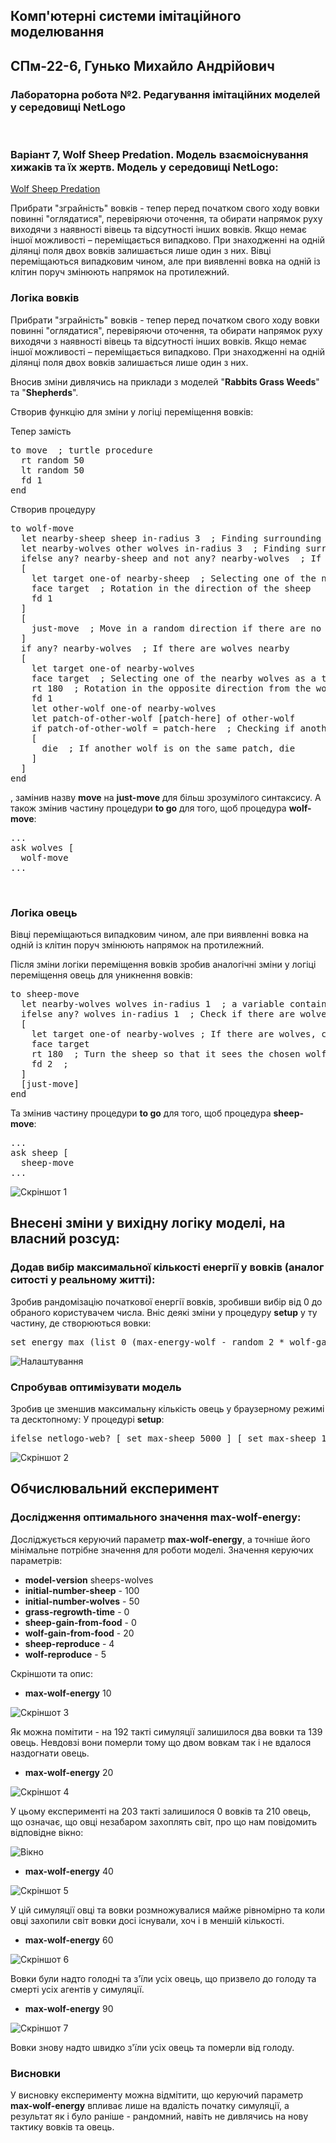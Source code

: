 ## Комп'ютерні системи імітаційного моделювання
## СПм-22-6, Гунько Михайло Андрійович
### Лабораторна робота №**2**. Редагування імітаційних моделей у середовищі NetLogo

<br>

### Варіант 7, Wolf Sheep Predation. Модель взаємоіснування хижаків та їх жертв. Модель у середовищі NetLogo:
[Wolf Sheep Predation](http://www.netlogoweb.org/launch#http://www.netlogoweb.org/assets/modelslib/Sample%20Models/Biology/Wolf%20Sheep%20Predation.nlogo)

Прибрати "зграйність" вовків - тепер перед початком свого ходу вовки повинні "оглядатися", перевіряючи оточення, та обирати напрямок руху виходячи з наявності вівець та відсутності інших вовків. Якщо немає іншої можливості – переміщається випадково. При знаходженні на одній ділянці поля двох вовків залишається лише один з них. Вівці переміщаються випадковим чином, але при виявленні вовка на одній із клітин поруч змінюють напрямок на протилежний.
<br>

### Логіка вовків

Прибрати "зграйність" вовків - тепер перед початком свого ходу вовки повинні "оглядатися", перевіряючи оточення, та обирати напрямок руху виходячи з наявності вівець та відсутності інших вовків. Якщо немає іншої можливості – переміщається випадково. При знаходженні на одній ділянці поля двох вовків залишається лише один з них.

Вносив зміни дивлячись на приклади з моделей "**Rabbits Grass Weeds**" та "**Shepherds**".

Створив функцію для зміни у логіці переміщення вовків:

Тепер замість 
<pre>
to move  ; turtle procedure
  rt random 50
  lt random 50
  fd 1
end
</pre>
Створив процедуру
<pre>
to wolf-move
  let nearby-sheep sheep in-radius 3  ; Finding surrounding sheep within a radius of 3 units
  let nearby-wolves other wolves in-radius 3  ; Finding surrounding wolves in a radius of 3 units
  ifelse any? nearby-sheep and not any? nearby-wolves  ; If there are sheep, but there are no wolves nearby
  [
    let target one-of nearby-sheep  ; Selecting one of the nearby sheep as a target
    face target  ; Rotation in the direction of the sheep
    fd 1
  ]
  [
    just-move  ; Move in a random direction if there are no sheep nearby
  ]
  if any? nearby-wolves  ; If there are wolves nearby
  [
    let target one-of nearby-wolves
    face target  ; Selecting one of the nearby wolves as a target to be avoided
    rt 180  ; Rotation in the opposite direction from the wolf
    fd 1
    let other-wolf one-of nearby-wolves
    let patch-of-other-wolf [patch-here] of other-wolf
    if patch-of-other-wolf = patch-here  ; Checking if another wolf is nearby in the same place
    [
      die  ; If another wolf is on the same patch, die
    ]
  ]
end
</pre>
, замінив назву **move** на **just-move** для більш зрозумілого синтаксису.
А також змінив частину процедури **to go** для того, щоб процедура **wolf-move**:
<pre>
...
ask wolves [
  wolf-move
...
</pre>

<br>

### Логіка овець
Вівці переміщаються випадковим чином, але при виявленні вовка на одній із клітин поруч змінюють напрямок на протилежний.

Після зміни логіки переміщення вовків зробив аналогічні зміни у логіці переміщення овець для уникнення вовків:
<pre>
to sheep-move
  let nearby-wolves wolves in-radius 1  ; a variable containing a list of wolves within a radius of 1 unit from the sheep
  ifelse any? wolves in-radius 1  ; Check if there are wolves in radius 1
  [
    let target one-of nearby-wolves ; If there are wolves, choose one of them as a target
    face target
    rt 180  ; Turn the sheep so that it sees the chosen wolf
    fd 2  ; 
  ]
  [just-move]
end
</pre>

Та змінив частину процедури **to go** для того, щоб процедура **sheep-move**:

<pre>
...
ask sheep [
  sheep-move
...
</pre>

![Скріншот 1](1.png)


## Внесені зміни у вихідну логіку моделі, на власний розсуд:

### Додав вибір максимальної кількості енергії у вовків (аналог ситості у реальному житті):

Зробив рандомізацію початкової енергії вовків, зробивши вибір від 0 до обраного користувачем числа. Вніс деякі зміни у процедуру **setup** у ту частину, де створюються вовки:
<pre>
set energy max (list 0 (max-energy-wolf - random 2 * wolf-gain-from-food))
</pre>

![Налаштування](settings.png)

### Спробував оптимізувати модель
Зробив це зменшив максимальну кількість овець у браузерному режимі та десктопному:
У процедурі **setup**:
<pre>
ifelse netlogo-web? [ set max-sheep 5000 ] [ set max-sheep 10000 ]
</pre>

![Скріншот 2](2.png)

## Обчислювальний експеримент
### Дослідження оптимального значення **max-wolf-energy**:
Досліджується керуючий параметр **max-wolf-energy**, а точніше його мінімальне потрібне значення для роботи моделі.
Значення керуючих параметрів:
- **model-version** sheeps-wolves
- **initial-number-sheep** - 100
- **initial-number-wolves** - 50
- **grass-regrowth-time** - 0
- **sheep-gain-from-food** - 0
- **wolf-gain-from-food** - 20
- **sheep-reproduce** - 4
- **wolf-reproduce** - 5

Скріншоти та опис:

- **max-wolf-energy** 10

![Скріншот 3](3.png)

Як можна помітити - на 192 такті симуляції залишилося два вовки та 139 овець. Невдовзі вони померли тому що двом вовкам так і не вдалося наздогнати овець.

- **max-wolf-energy** 20

![Скріншот 4](4.png)

У цьому експерименті на 203 такті залишилося 0 вовків та 210 овець, що означає, що овці незабаром захоплять світ, про що нам повідомить відповідне вікно:

![Вікно](sheep.png)

- **max-wolf-energy** 40

![Скріншот 5](5.png)

У цій симуляції овці та вовки розмножувалися майже рівномірно та коли овці захопили світ вовки досі існували, хоч і в меншій кількості.

- **max-wolf-energy** 60

![Скріншот 6](6.png)

Вовки були надто голодні та з'їли усіх овець, що призвело до голоду та смерті усіх агентів у симуляції.

- **max-wolf-energy** 90

![Скріншот 7](7.png)

Вовки знову надто швидко з'їли усіх овець та померли від голоду.

### Висновки
У висновку експерименту можна відмітити, що керуючий параметр **max-wolf-energy** впливає лише на вдалість початку симуляції, а результат як і було раніше - рандомний, навіть не дивлячись на нову тактику вовків та овець.

